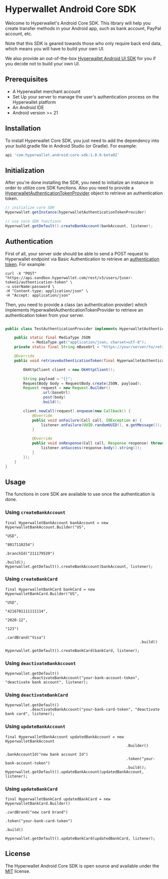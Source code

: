 # Hyperwallet Android Core SDK

Welcome to Hyperwallet's Android Core SDK. This library will help you create transfer methods in your Android app, such as bank account, PayPal account, etc.

Note that this SDK is geared towards those who only require back end data, which means you will have to build your own UI.

We also provide an out-of-the-box  [Hyperwallet Android UI SDK](https://github.com/hyperwallet/hyperwallet-android-ui-sdk) for you if you decide not to build your own UI.

## Prerequisites
* A Hyperwallet merchant account
* Set Up your server to manage the user's authentication process on the Hyperwallet platform
* An Android IDE
* Android version >= 21

## Installation

To install Hyperwallet Core SDK, you just need to add the dependency into your build.gradle file in Android Studio (or Gradle). For example:

```bash
api 'com.hyperwallet.android:core-sdk:1.0.0-beta02'
```

## Initialization

After you're done installing the SDK, you need to initialize an instance in order to utilize core SDK functions. Also you need to provide a [HyperwalletAuthenticationTokenProvider](#Authentication) object to retrieve an authentication token.

```java
// initialize core SDK
Hyperwallet.getInstance(hyperwalletAuthenticationTokenProvider)

// use core SDK functions
Hyperwallet.getDefault().createBankAccount(bankAccount, listener);
```

## Authentication
First of all, your server side should be able to send a POST request to Hyperwallet endpoint via Basic Authentication to retrieve an [authentication token](https://jwt.io/). For example:

```
curl -X "POST" "https://api.sandbox.hyperwallet.com/rest/v3/users/{user-token}/authentication-token" \
-u userName:password \
-H "Content-type: application/json" \
-H "Accept: application/json"
```

Then, you need to provide a class (an authentication provider) which implements HyperwalletAuthenticationTokenProvider to retrieve an authentication token from your server.

```java

public class TestAuthenticationProvider implements HyperwalletAuthenticationTokenProvider {

    public static final MediaType JSON
            = MediaType.get("application/json; charset=utf-8");
    private static final String mBaseUrl = "https://your/server/to/retrieve/authenticationToken";

    @Override
    public void retrieveAuthenticationToken(final HyperwalletAuthenticationTokenListener listener) {

        OkHttpClient client = new OkHttpClient();

        String payload = "{}";
        RequestBody body = RequestBody.create(JSON, payload);
        Request request = new Request.Builder()
                .url(baseUrl)
                .post(body)
                .build();

        client.newCall(request).enqueue(new Callback() {
            @Override
            public void onFailure(Call call, IOException e) {
                listener.onFailure(UUID.randomUUID(), e.getMessage());
            }

            @Override
            public void onResponse(Call call, Response response) throws IOException {
                listener.onSuccess(response.body().string());
            }
        });
    }
}

```
## Usage
The functions in core SDK are available to use once the authentication is done.

### Using ```createBankAccount```

```
final HyperwalletBankAccount bankAccount = new HyperwalletBankAccount.Builder("US", 
                                                                              "USD", 
                                                                              "8017110254")
                                                                     .branchId("211179539")
                                                                     .build();
Hyperwallet.getDefault().createBankAccount(bankAccount, listener);
```

### Using ```createBankCard```

```
final HyperwalletBankCard bankCard = new HyperwalletBankCard.Builder("US", 
                                                                     "USD", 
                                                                     "4216701111111114", 
                                                                     "2020-12", 
                                                                     "123")
                                                            .cardBrand("Visa")
                                                            .build()

Hyperwallet.getDefault().createBankCard(bankCard, listener);
```

### Using ```deactivateBankAccount```
```
Hyperwallet.getDefault()
           .deactivateBankAccount("your-bank-account-token", "deactivate bank account", listener);
```

### Using ```deactivateBankCard```
```
Hyperwallet.getDefault()
           .deactivateBankAccount("your-bank-card-token", "deactivate bank card", listener);
```

### Using ```updateBankAccount```
```
final HyperwalletBankAccount updatedBankAccount = new HyperwalletBankAccount
                                                      .Builder()
                                                      .bankAccountId("new bank account Id")
                                                      .token("your-bank-account-token")
                                                      .build();
Hyperwallet.getDefault().updateBankAccount(updatedBankAccount, listener);
```

### Using ```updateBankCard```
```
final HyperwalletBankCard updatedBankCard = new HyperwalletBankCard.Builder()
                                                                   .cardBrand("new card brand")
                                                                   .token("your-bank-card-token")
                                                                   .build()

Hyperwallet.getDefault().updateBankCard(updatedBankCard, listener);
```

## License
The Hyperwallet Android Core SDK is open source and available under the [MIT](https://github.com/hyperwallet/hyperwallet-android-sdk/blob/master/LICENSE) license.
